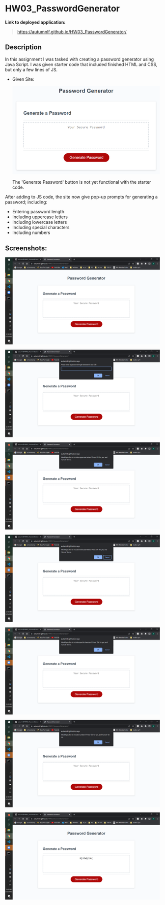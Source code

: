 # HW03_PasswordGenerator

**Link to deployed application:**
>https://autumnlf.github.io/HW03_PasswordGenerator/


## Description
In this assignment I was tasked with creating a password generator using Java Script. I was given starter code that included finished HTML and CSS, but only a few lines of JS.

*   Given Site:
    
    ![site to recreate](./Assets/03-javascript-homework-demo.png)

    The 'Generate Password' button is not yet functional with the starter code.

After adding to JS code, the site now give pop-up prompts for generating a password; including:

*   Entering password length
*   Including uppercase letters
*   Including lowercase letters
*   Including special characters
*   Including numbers

## Screenshots:

![Capture of deployed application](./Assets/Capture1.PNG)

![Capture of deployed application](./Assets/Capture2.PNG)

![Capture of deployed application](./Assets/Capture3.PNG)

![Capture of deployed application](./Assets/Capture4.PNG)

![Capture of deployed application](./Assets/Capture5.PNG)

![Capture of deployed application](./Assets/Capture6.PNG)

![Capture of deployed application](./Assets/Capture7.PNG)
